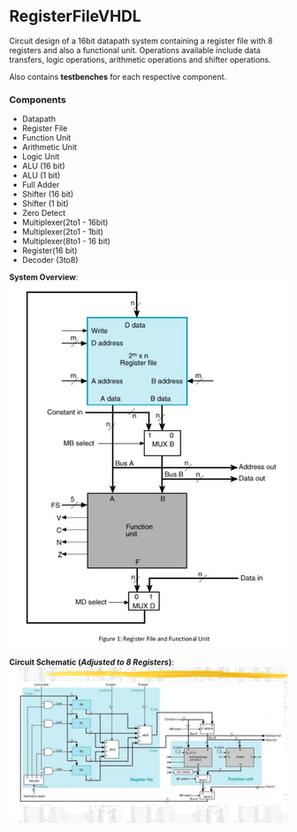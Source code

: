 # RegisterFileVHDL
Circuit design of a 16bit datapath system containing a register file with 8 registers and also a functional unit. Operations available include data transfers, logic operations, arithmetic operations and shifter operations.

Also contains **testbenches** for each respective component.

### Components 
* Datapath
* Register File
* Function Unit
* Arithmetic Unit
* Logic Unit 
* ALU (16 bit)
* ALU (1 bit)
* Full Adder
* Shifter (16 bit)
* Shifter (1 bit)
* Zero Detect
* Multiplexer(2to1 - 16bit)
* Multiplexer(2to1 - 1bit)
* Multiplexer(8to1 - 16 bit)
* Register(16 bit)
* Decoder (3to8)

**System Overview**: 
![alt text][system]

[system]: https://github.com/dooleyb1/DatapathVHDL/blob/master/circuit "System"

**Circuit Schematic (_Adjusted to 8 Registers_)**: 
![alt text][circuit]

[circuit]: https://github.com/dooleyb1/DatapathVHDL/blob/master/circuit_schematic.png "Circuit"
